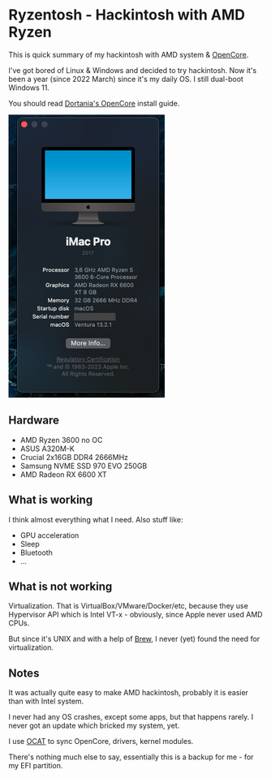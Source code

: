 # Ryzentosh - Hackintosh with AMD Ryzen

This is quick summary of my hackintosh with AMD system & [OpenCore](https://dortania.github.io/OpenCore-Install-Guide).

I've got bored of Linux & Windows and decided to try hackintosh. Now it's been a year (since 2022 March) since it's my daily OS. I still dual-boot Windows 11.

You should read [Dortania's OpenCore](https://dortania.github.io/OpenCore-Install-Guide) install guide.

![image](info.png)

## Hardware

- AMD Ryzen 3600 no OC
- ASUS A320M-K
- Crucial 2x16GB DDR4 2666MHz
- Samsung NVME SSD 970 EVO 250GB
- AMD Radeon RX 6600 XT


## What is working

I think almost everything what I need. Also stuff like:

- GPU acceleration
- Sleep
- Bluetooth
- ...

## What is not working

Virtualization. That is VirtualBox/VMware/Docker/etc, because they use Hypervisor API which is Intel VT-x - obviously, since Apple never used AMD CPUs.

But since it's UNIX and with a help of [Brew](https://brew.sh), I never (yet) found the need for virtualization.

## Notes

It was actually quite easy to make AMD hackintosh, probably it is easier than with Intel system.

I never had any OS crashes, except some apps, but that happens rarely. I never got an update which bricked my system, yet.

I use [OCAT](https://github.com/ic005k/OCAuxiliaryTools) to sync OpenCore, drivers, kernel modules.

There's nothing much else to say, essentially this is a backup for me - for my EFI partition.